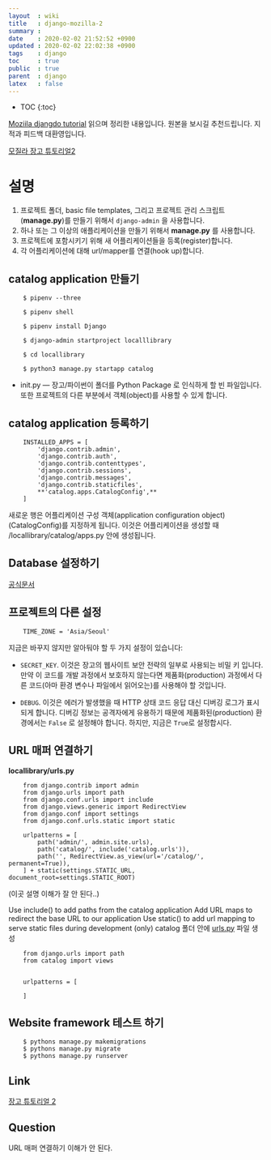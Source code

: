 ```yaml
---
layout  : wiki
title   : django-mozilla-2 
summary : 
date    : 2020-02-02 21:52:52 +0900
updated : 2020-02-02 22:02:38 +0900
tags    : django
toc     : true
public  : true
parent  : django
latex   : false
---
```

* TOC
{:toc}

[Moziila djangdo tutorial](https://developer.mozilla.org/ko/docs/Learn/Server-side/Django/Introduction) 읽으며 정리한 내용입니다. 원본을 보시길 추천드립니다. 지적과 피드백 대환영입니다.

[모질라 장고 튜토리얼2](https://developer.mozilla.org/ko/docs/Learn/Server-side/Django/skeleton_website)

# 설명

1. 프로젝트 폴더, basic file templates, 그리고 프로젝트 관리 스크립트 (**manage.py**)를 만들기 위해서 `django-admin` 을 사용합니다.
2. 하나 또는 그 이상의 애플리케이션을 만들기 위해서 **manage.py** 를 사용합니다.
3. 프로젝트에 포함시키기 위해 새 어플리케이션들을 등록(register)합니다.
4. 각 어플리케이션에 대해 url/mapper를 연결(hook up)합니다.

## catalog application 만들기
```
    $ pipenv --three
    
    $ pipenv shell
    
    $ pipenv install Django
    
    $ django-admin startproject localllibrary
    
    $ cd locallibrary
    
    $ python3 manage.py startapp catalog
```    

* init.py — 장고/파이썬이 폴더를 Python Package 로 인식하게 할 빈 파일입니다. 또한 프로젝트의 다른 부분에서 객체(object)를 사용할 수 있게 합니다.

## catalog application 등록하기
```
    INSTALLED_APPS = [
        'django.contrib.admin',
        'django.contrib.auth',
        'django.contrib.contenttypes',
        'django.contrib.sessions',
        'django.contrib.messages',
        'django.contrib.staticfiles',
        **'catalog.apps.CatalogConfig',** 
    ]
```
새로운 행은 어플리케이션 구성 객체(application configuration object) (CatalogConfig)를 지정하게 됩니다. 이것은 어플리케이션을 생성할 때 /locallibrary/catalog/apps.py 안에 생성됩니다.

## Database 설정하기

[공식문서](https://docs.djangoproject.com/en/3.0/ref/databases/)

## 프로젝트의 다른 설정
```
    TIME_ZONE = 'Asia/Seoul'
```
지금은 바꾸지 않지만 알아둬야 할 두 가지 설정이 있습니다:

- `SECRET_KEY`. 이것은 장고의 웹사이트 보안 전략의 일부로 사용되는 비밀 키 입니다. 만약 이 코드를 개발 과정에서 보호하지 않는다면 제품화(production) 과정에서 다른 코드(아마 환경 변수나 파일에서 읽어오는)를 사용해야 할 것입니다.

- `DEBUG`. 이것은 에러가 발생했을 때 HTTP 상태 코드 응답 대신 디버깅 로그가 표시되게 합니다. 디버깅 정보는 공격자에게 유용하기 때문에 제품화된(production) 환경에서는 `False` 로 설정해야 합니다. 하지만, 지금은 `True`로 설정합시다.

## URL 매퍼 연결하기

**locallibrary/urls.py**
```
    from django.contrib import admin
    from django.urls import path
    from django.conf.urls import include
    from django.views.generic import RedirectView
    from django.conf import settings
    from django.conf.urls.static import static
    
    urlpatterns = [
        path('admin/', admin.site.urls),
        path('catalog/', include('catalog.urls')),
        path('', RedirectView.as_view(url='/catalog/', permanent=True)),
    ] + static(settings.STATIC_URL, document_root=settings.STATIC_ROOT)
```
(이곳 설명 이해가 잘 안 된다..)

Use include() to add paths from the catalog application
Add URL maps to redirect the base URL to our application
Use static() to add url mapping to serve static files during development (only)
catalog 폴더 안에 [urls.py](http://urls.py) 파일 생성
```
    from django.urls import path
    from catalog import views
    
    
    urlpatterns = [
    
    ]
```
## Website framework 테스트 하기
```
    $ pythons manage.py makemigrations
    $ pythons manage.py migrate
    $ pythons manage.py runserver
```
## Link

[장고 튜토리얼 2]([https://developer.mozilla.org/ko/docs/Learn/Server-side/Django/skeleton_website](https://developer.mozilla.org/ko/docs/Learn/Server-side/Django/skeleton_website))

## Question

URL 매퍼 연결하기 이해가 안 된다.
